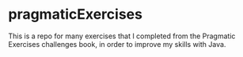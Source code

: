 # pragmaticExercises

This is a repo for many exercises that I completed from the Pragmatic Exercises challenges book, in order to improve my skills with Java.
